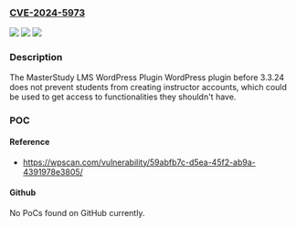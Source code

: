### [CVE-2024-5973](https://cve.mitre.org/cgi-bin/cvename.cgi?name=CVE-2024-5973)
![](https://img.shields.io/static/v1?label=Product&message=MasterStudy%20LMS%20WordPress%20Plugin%20&color=blue)
![](https://img.shields.io/static/v1?label=Version&message=0%3C%203.3.24%20&color=brighgreen)
![](https://img.shields.io/static/v1?label=Vulnerability&message=CWE-269%20Improper%20Privilege%20Management&color=brighgreen)

### Description

The MasterStudy LMS WordPress Plugin  WordPress plugin before 3.3.24 does not prevent students from creating instructor accounts, which could be used to get access to functionalities they shouldn't have.

### POC

#### Reference
- https://wpscan.com/vulnerability/59abfb7c-d5ea-45f2-ab9a-4391978e3805/

#### Github
No PoCs found on GitHub currently.

